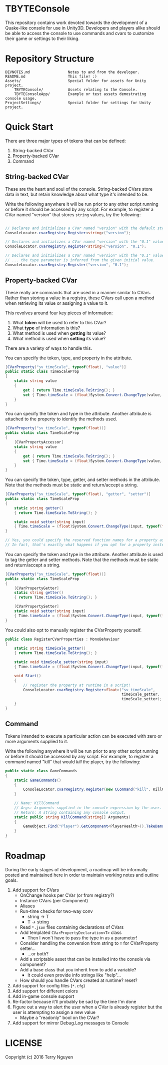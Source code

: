 # TBYTEConsole

This repository contains work devoted towards the development of a Quake-like
console for use in Unity3D. Developers and players alike should be able to
access the console to use commands and cvars to customize their game or settings
to their liking.

# Repository Structure

```
DEVNOTES.md                 Notes to and from the developer.
README.md                   This file! :)
Assets/                     Special folder for assets for Unity project.
    TBYTEConsole/           Assets relating to the Console.
    TBYTEConsoleApp/        Example or test assets demostrating console usage.
ProjectSettings/            Special folder for settings for Unity project.
```

# Quick Start

There are three major types of tokens that can be defined:

1. String-backed CVar
2. Property-backed CVar
3. Command

## String-backed CVar

These are the heart and soul of the console. String-backed CVars store data
in text, but retain knowledge about what type it's intended to be.

Write the following anywhere it will be run prior to any other script running
or before it should be accessed by any script. For example, to register a
CVar named "version" that stores `string` values, try the following:

```C#

// Declares and initializes a CVar named "version" with the default string value.
ConsoleLocator.cvarRegistry.Register<string>("version");

// Declares and initializes a CVar named "version" with the "0.1" value.
ConsoleLocator.cvarRegistry.Register<string>("version", "0.1");

// Declares and initializes a CVar named "version" with the "0.1" value.
// ... the type parameter is inferred from the given initial value.
ConsoleLocator.cvarRegistry.Register("version", "0.1");

```

## Property-backed CVar

These really are commands that are used in a manner similar to CVars. Rather
than storing a value in a registry, these CVars call upon a method when
retrieving its value or assigning a value to it.

This revolves around four key pieces of information:
  1. What **token** will be used to refer to this CVar?
  2. What **type** of information is this?
  3. What method is used when **getting** its value?
  4. What method is used when **setting** its value?

There are a variety of ways to handle this.

You can specify the token, type, and property in the attribute.
```C#
[CVarProperty("sv_timeScale", typeof(float), "value")]
public static class TimeScaleProp
{
    static string value
    {
        get { return Time.timeScale.ToString(); }
        set { Time.timeScale = (float)System.Convert.ChangeType(value, typeof(float)); }
    }
}
```

You can specify the token and type in the attribute. Another attribute is
attached to the property to identify the methods used.
```C#
[CVarProperty("sv_timeScale", typeof(float))]
public static class TimeScaleProp
{
    [CVarPropertyAccessor]
    static string value
    {
        get { return Time.timeScale.ToString(); }
        set { Time.timeScale = (float)System.Convert.ChangeType(value, typeof(float)); }
    }
}
```

You can specify the token, type, getter, and setter methods in the attribute.
Note that the methods must be static and return/accept a string.
```C#
[CVarProperty("sv_timeScale", typeof(float), "getter", "setter")]
public static class TimeScaleProp
{
    static string getter()
    { return Time.timeScale.ToString(); }

    static void setter(string input)
    { Time.timeScale = (float)System.Convert.ChangeType(input, typeof(float)); }
}

// Yes, you could specify the reserved function names for a property as well.
// In fact, that's exactly what happens if you opt for a property instead!
```

You can specify the token and type in the attribute. Another attribute is used
to tag the getter and setter methods. Note that the methods must be static
and return/accept a string.
```C#
[CVarProperty("sv_timeScale", typeof(float))]
public static class TimeScaleProp
{
    [CVarPropertyGetter]
    static string getter()
    { return Time.timeScale.ToString(); }

    [CVarPropertySetter]
    static void setter(string input)
    { Time.timeScale = (float)System.Convert.ChangeType(input, typeof(float)); }
}
```

You could also opt to manually register the CVarProperty yourself.
```C#
public class RegisterCVarProperties : MonoBehaviour
{
    static string timeScale_getter()
    { return Time.timeScale.ToString(); }

    static void timeScale_setter(string input)
    { Time.timeScale = (float)System.Convert.ChangeType(input, typeof(float)); }

    void Start()
    {
        // register the property at runtime in a script!
        ConsoleLocator.cvarRegistry.Register<float>("sv_timeScale",    // token 
                                                    timeScale_getter,  // getter
                                                    timeScale_setter); // setter
    }
}
```

## Command

Tokens intended to execute a particular action can be executed with zero or more
arguments supplied to it.

Write the following anywhere it will be run prior to any other script running
or before it should be accessed by any script. For example, to register a
command named "kill" that would _kill_ the player, try the following:

```C#
public static class GameCommands
{
    static GameCommands()
    {
        ConsoleLocator.cvarRegistry.Register(new CCommand("kill", KillCommand));
    }

    // Name: KillCommand
    // Args: Arguments supplied in the console expression by the user.
    // Return: A string containing any console output.
    static public string KillCommand(string[] Arguments)
    {
        GameObject.Find("Player").GetComponent<PlayerHealth>().TakeDamage(Mathf.Infinity);
    }
}
```

# Roadmap

During the early stages of development, a roadmap will be informally posted
and maintained here in order to maintain working notes and outline goals.

1. Add support for CVars
    - OnChange hooks per CVar (or from registry?)
    - Instance CVars (per Component)
    - Aliases
    - Run-time checks for two-way conv
        - string -> T
        - T -> string
    - Read `*.json` files containing declarations of CVars
    - Add templated `CVarPropertyDeclaration<T>` class
        - Then I won't have to pass the type in as a parameter!
    - Consider handling the conversion from string to `T` for CVarProperty setter...
        - ...or both?
    - Add a scriptable asset that can be installed into the console via component?
    - Add a base class that you inherit from to add a variable?
        - It could even provide info strings like "help"...
    - How should you handle CVars created at runtime? reset?
2. Add support for config files (`*.cfg`)
3. Add support for different colors
4. Add in-game console support
5. Re-factor because it'll probably be sad by the time I'm done
6. Figure out a way to alert the user when a CVar is already register
   but the user is attempting to assign a new value
   - Maybe a "readonly" bool on the CVar?
7. Add support for mirror Debug.Log messages to Console

# LICENSE

Copyright (c) 2016 Terry Nguyen